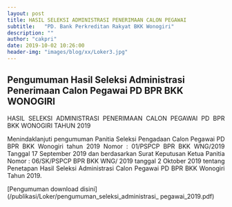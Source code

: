 ```yaml
---
layout: post
title: HASIL SELEKSI ADMINISTRASI PENERIMAAN CALON PEGAWAI
subtitle:   "PD. Bank Perkreditan Rakyat BKK Wonogiri"
description: ""
author: "cakpri"
date: 2019-10-02 10:26:00
header-img: "images/blog/xx/Loker3.jpg"
---
```



## Pengumuman Hasil Seleksi Administrasi Penerimaan Calon Pegawai PD BPR BKK WONOGIRI

<div style="text-align: justify;">

HASIL SELEKSI ADMINISTRASI PENERIMAAN CALON PEGAWAI
PD BPR BKK WONOGIRI
TAHUN 2019

Menindaklanjuti pengumuman Panitia Seleksi Pengadaan Calon Pegawai PD BPR BKK Wonogiri tahun 2019 Nomor : 01/PSPCP BPR BKK WNG/2019 Tanggal 17 September 2019 dan berdasarkan Surat Keputusan Ketua Panitia Nomor : 06/SK/PSPCP BPR BKK WNG/ 2019 tanggal 2 Oktober 2019 tentang Penetapan Hasil Seleksi Administrasi Calon Pegawai PD BPR BKK Wonogiri Tahun 2019. 
</div>


[Pengumuman download disini](/publikasi/Loker/pengumuman_seleksi_administrasi_ pegawai_2019.pdf)






